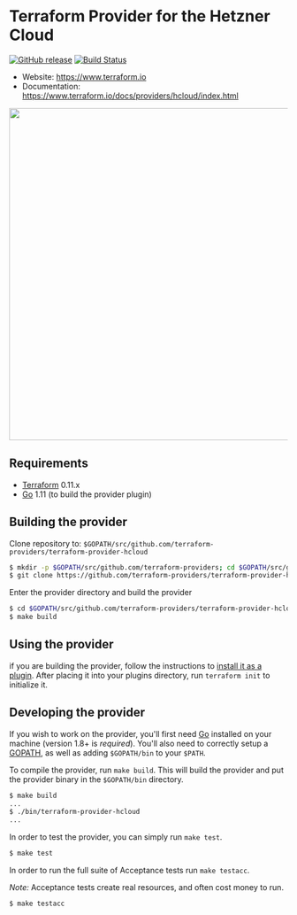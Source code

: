 Terraform Provider for the Hetzner Cloud
==================
[![GitHub release](https://img.shields.io/github/release/hetznercloud/terraform-provider-hcloud.svg)](https://github.com/hetznercloud/terraform-provider-hcloud/releases/latest) [![Build Status](https://travis-ci.org/terraform-providers/terraform-provider-hcloud.svg?branch=master)](https://travis-ci.org/terraform-providers/terraform-provider-hcloud)

- Website: https://www.terraform.io
- Documentation: https://www.terraform.io/docs/providers/hcloud/index.html

<img src="https://cdn.rawgit.com/hashicorp/terraform-website/master/content/source/assets/images/logo-hashicorp.svg" width="600px">

Requirements
------------

-	[Terraform](https://www.terraform.io/downloads.html) 0.11.x
-	[Go](https://golang.org/doc/install) 1.11 (to build the provider plugin)

Building the provider
---------------------

Clone repository to: `$GOPATH/src/github.com/terraform-providers/terraform-provider-hcloud`

```sh
$ mkdir -p $GOPATH/src/github.com/terraform-providers; cd $GOPATH/src/github.com/terraform-providers
$ git clone https://github.com/terraform-providers/terraform-provider-hcloud.git
```

Enter the provider directory and build the provider

```sh
$ cd $GOPATH/src/github.com/terraform-providers/terraform-provider-hcloud
$ make build
```

Using the provider
----------------------

if you are building the provider, follow the instructions to [install it as a plugin](https://www.terraform.io/docs/plugins/basics.html#installing-a-plugin). After placing it into your plugins directory, run `terraform init` to initialize it.

Developing the provider
---------------------------

If you wish to work on the provider, you'll first need [Go](http://www.golang.org) installed on your machine (version 1.8+ is *required*). You'll also need to correctly setup a [GOPATH](http://golang.org/doc/code.html#GOPATH), as well as adding `$GOPATH/bin` to your `$PATH`.

To compile the provider, run `make build`. This will build the provider and put the provider binary in the `$GOPATH/bin` directory.

```sh
$ make build
...
$ ./bin/terraform-provider-hcloud
...
```

In order to test the provider, you can simply run `make test`.

```sh
$ make test
```

In order to run the full suite of Acceptance tests run `make testacc`.

*Note:* Acceptance tests create real resources, and often cost money to run.

```
$ make testacc
```
